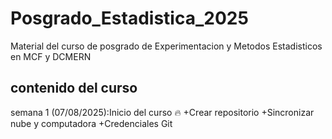 # Posgrado_Estadistica_2025
Material del curso de posgrado de Experimentacion y Metodos Estadisticos en MCF y DCMERN
## contenido del curso

semana 1 (07/08/2025):Inicio del curso :fire:
 +Crear repositorio
 +Sincronizar nube y computadora
 +Credenciales Git
